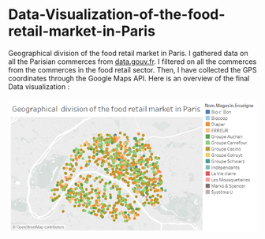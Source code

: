 # Data-Visualization-of-the-food-retail-market-in-Paris
Geographical division of the food retail market in Paris. I gathered data on all the Parisian commerces from <a href="https://www.data.gouv.fr/fr/">data.gouv.fr</a>. I filtered on all the commerces from the commerces in the food retail sector. Then, I have collected the GPS coordinates through the Google Maps API. Here is an overview of the final Data visualization :
<br>
<br>
![Test Image 1](foodretailParis.png)
